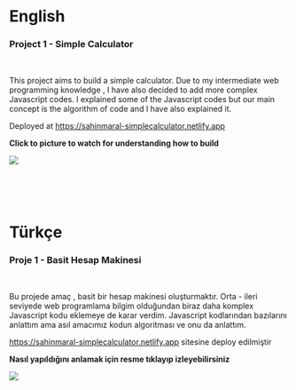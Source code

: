 # English

### Project 1 - Simple Calculator

<br/>

This project aims to build a simple calculator. Due to my intermediate web programming knowledge , I have also decided to add more complex Javascript codes. I explained some of the Javascript codes but our main concept is the algorithm of code and I have also explained it.

Deployed at https://sahinmaral-simplecalculator.netlify.app

<b>Click to picture to watch for understanding how to build </b>

[![](https://i9.ytimg.com/vi_webp/OlRJ2gqkEPk/mqdefault.webp?v=63cd9e40&sqp=CMyU_54G&rs=AOn4CLBpjNhCcqYPVwMNrzqtT0K26LwiEg)](https://www.youtube.com/watch?v=OlRJ2gqkEPk)


<br/>
<br/>
<br/>

# Türkçe

### Proje 1 - Basit Hesap Makinesi

<br/>

Bu projede amaç , basit bir hesap makinesi oluşturmaktır. Orta - ileri seviyede web programlama bilgim olduğundan biraz daha komplex Javascript kodu eklemeye de karar verdim. Javascript kodlarından bazılarını anlattım ama asıl amacımız kodun algoritması ve onu da anlattım.

https://sahinmaral-simplecalculator.netlify.app sitesine deploy edilmiştir

<b> Nasıl yapıldığını anlamak için resme tıklayıp izleyebilirsiniz </b>

[![](https://i9.ytimg.com/vi_webp/OlRJ2gqkEPk/mqdefault.webp?v=63cd9e40&sqp=CMyU_54G&rs=AOn4CLBpjNhCcqYPVwMNrzqtT0K26LwiEg)](https://www.youtube.com/watch?v=OlRJ2gqkEPk)


